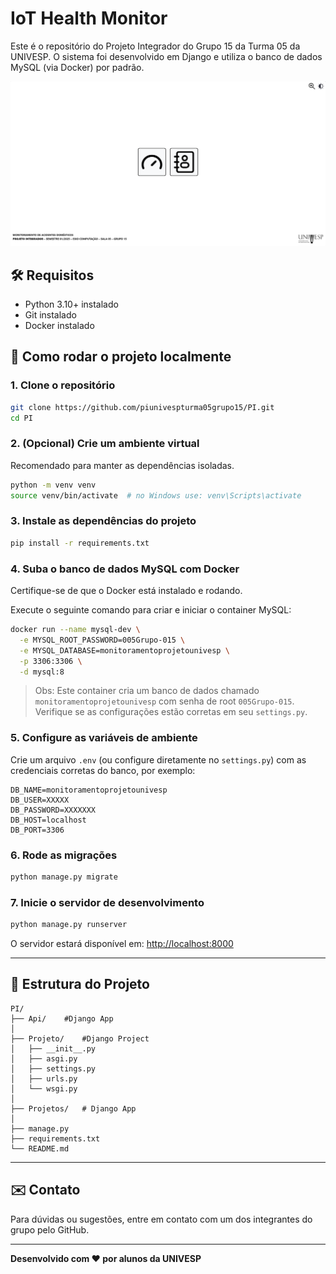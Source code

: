 # IoT Health Monitor

Este é o repositório do Projeto Integrador do Grupo 15 da Turma 05 da UNIVESP. O sistema foi desenvolvido em Django e utiliza o banco de dados MySQL (via Docker) por padrão.

<img src="Projetos/static/images/app.png" alt="Homepage do projeto"/>

## 🛠️ Requisitos

- Python 3.10+ instalado  
- Git instalado  
- Docker instalado  

## 🚀 Como rodar o projeto localmente

### 1. Clone o repositório

```bash
git clone https://github.com/piunivespturma05grupo15/PI.git
cd PI
```

### 2. (Opcional) Crie um ambiente virtual

Recomendado para manter as dependências isoladas.

```bash
python -m venv venv
source venv/bin/activate  # no Windows use: venv\Scripts\activate
```

### 3. Instale as dependências do projeto

```bash
pip install -r requirements.txt
```

### 4. Suba o banco de dados MySQL com Docker

Certifique-se de que o Docker está instalado e rodando.

Execute o seguinte comando para criar e iniciar o container MySQL:

```bash
docker run --name mysql-dev \
  -e MYSQL_ROOT_PASSWORD=005Grupo-015 \
  -e MYSQL_DATABASE=monitoramentoprojetounivesp \
  -p 3306:3306 \
  -d mysql:8
```

> Obs: Este container cria um banco de dados chamado `monitoramentoprojetounivesp` com senha de root `005Grupo-015`. Verifique se as configurações estão corretas em seu `settings.py`.

### 5. Configure as variáveis de ambiente

Crie um arquivo `.env` (ou configure diretamente no `settings.py`) com as credenciais corretas do banco, por exemplo:

```env
DB_NAME=monitoramentoprojetounivesp
DB_USER=XXXXX
DB_PASSWORD=XXXXXXX
DB_HOST=localhost
DB_PORT=3306
```

### 6. Rode as migrações

```bash
python manage.py migrate
```

### 7. Inicie o servidor de desenvolvimento

```bash
python manage.py runserver
```

O servidor estará disponível em: [http://localhost:8000](http://localhost:8000)

---

## 📁 Estrutura do Projeto

```
PI/
├── Api/	#Django App
│
├── Projeto/	#Django Project
│   ├── __init__.py
│   ├── asgi.py
│   ├── settings.py
│   ├── urls.py
│   └── wsgi.py
│
├── Projetos/	# Django App
│
├── manage.py
├── requirements.txt
└── README.md
```

---

## ✉️ Contato

Para dúvidas ou sugestões, entre em contato com um dos integrantes do grupo pelo GitHub.

---

**Desenvolvido com ❤️ por alunos da UNIVESP**
